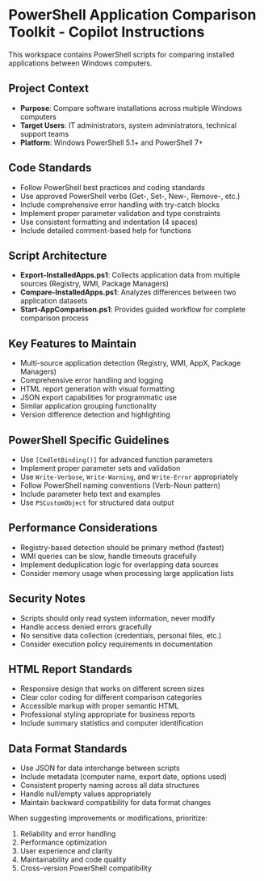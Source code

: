 <!-- Use this file to provide workspace-specific custom instructions to Copilot. For more details, visit https://code.visualstudio.com/docs/copilot/copilot-customization#_use-a-githubcopilotinstructionsmd-file -->

# PowerShell Application Comparison Toolkit - Copilot Instructions

This workspace contains PowerShell scripts for comparing installed applications between Windows computers.

## Project Context
- **Purpose**: Compare software installations across multiple Windows computers
- **Target Users**: IT administrators, system administrators, technical support teams
- **Platform**: Windows PowerShell 5.1+ and PowerShell 7+

## Code Standards
- Follow PowerShell best practices and coding standards
- Use approved PowerShell verbs (Get-, Set-, New-, Remove-, etc.)
- Include comprehensive error handling with try-catch blocks
- Implement proper parameter validation and type constraints
- Use consistent formatting and indentation (4 spaces)
- Include detailed comment-based help for functions

## Script Architecture
- **Export-InstalledApps.ps1**: Collects application data from multiple sources (Registry, WMI, Package Managers)
- **Compare-InstalledApps.ps1**: Analyzes differences between two application datasets
- **Start-AppComparison.ps1**: Provides guided workflow for complete comparison process

## Key Features to Maintain
- Multi-source application detection (Registry, WMI, AppX, Package Managers)
- Comprehensive error handling and logging
- HTML report generation with visual formatting
- JSON export capabilities for programmatic use
- Similar application grouping functionality
- Version difference detection and highlighting

## PowerShell Specific Guidelines
- Use `[CmdletBinding()]` for advanced function parameters
- Implement proper parameter sets and validation
- Use `Write-Verbose`, `Write-Warning`, and `Write-Error` appropriately
- Follow PowerShell naming conventions (Verb-Noun pattern)
- Include parameter help text and examples
- Use `PSCustomObject` for structured data output

## Performance Considerations
- Registry-based detection should be primary method (fastest)
- WMI queries can be slow, handle timeouts gracefully
- Implement deduplication logic for overlapping data sources
- Consider memory usage when processing large application lists

## Security Notes
- Scripts should only read system information, never modify
- Handle access denied errors gracefully
- No sensitive data collection (credentials, personal files, etc.)
- Consider execution policy requirements in documentation

## HTML Report Standards
- Responsive design that works on different screen sizes
- Clear color coding for different comparison categories
- Accessible markup with proper semantic HTML
- Professional styling appropriate for business reports
- Include summary statistics and computer identification

## Data Format Standards
- Use JSON for data interchange between scripts
- Include metadata (computer name, export date, options used)
- Consistent property naming across all data structures
- Handle null/empty values appropriately
- Maintain backward compatibility for data format changes

When suggesting improvements or modifications, prioritize:
1. Reliability and error handling
2. Performance optimization
3. User experience and clarity
4. Maintainability and code quality
5. Cross-version PowerShell compatibility
